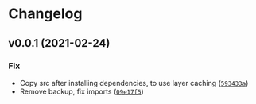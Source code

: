 # Changelog

<!--next-version-placeholder-->

## v0.0.1 (2021-02-24)
### Fix
* Copy src after installing dependencies, to use layer caching ([`593433a`](https://github.com/bitcoinvault/api/commit/593433a9f14f4b09635c7e76faa7db0d54cd9a80))
* Remove backup, fix imports ([`09e17f5`](https://github.com/bitcoinvault/api/commit/09e17f517078f1caaafd4a3e53430aab9a27356a))
